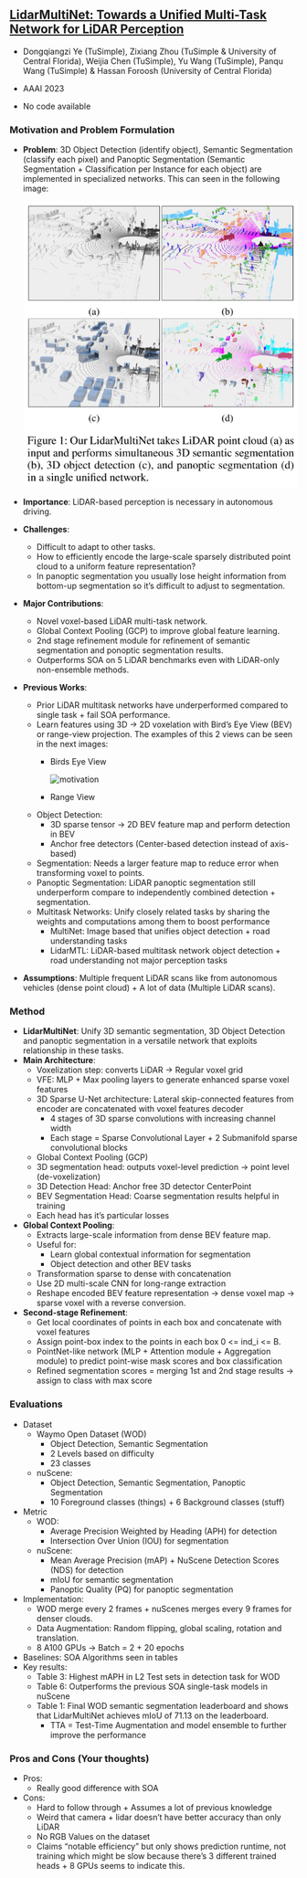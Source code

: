 ## [LidarMultiNet: Towards a Unified Multi-Task Network for LiDAR Perception](https://arxiv.org/abs/2209.09385)

* Dongqiangzi Ye (TuSimple), Zixiang Zhou (TuSimple & University of Central Florida), Weijia Chen (TuSimple), Yu Wang (TuSimple), Panqu Wang (TuSimple) & Hassan Foroosh (University of Central Florida)

* AAAI 2023

* No code available

### Motivation and Problem Formulation

* **Problem**: 3D Object Detection (identify object), Semantic Segmentation (classify each pixel) and Panoptic Segmentation (Semantic Segmentation + Classification per Instance for each object) are implemented in specialized networks. This can seen in the following image:

    ![Tasks](./Tasks.png)

* **Importance**: LiDAR-based perception is necessary in autonomous driving.
* **Challenges**:
   * Difficult to adapt to other tasks.
   * How to efficiently encode the large-scale sparsely distributed point cloud to a uniform feature representation?
   * In panoptic segmentation you usually lose height information from bottom-up segmentation so it’s difficult to adjust to segmentation.
* **Major Contributions**:
   * Novel voxel-based LiDAR multi-task network.
   * Global Context Pooling (GCP) to improve global feature learning.
   * 2nd stage refinement module for refinement of semantic segmentation and ponoptic segmentation results.
   * Outperforms SOA on 5 LiDAR benchmarks even with LiDAR-only non-ensemble methods.
* **Previous Works**:
   * Prior LiDAR multitask networks have underperformed compared to single task + fail SOA performance.
   * Learn features using 3D -> 2D voxelation with Bird’s Eye View (BEV) or range-view projection. The examples of this 2 views can be seen in the next images:
      * Birds Eye View

        ![motivation](./motivation.png)

      * Range View
   * Object Detection:
      * 3D sparse tensor -> 2D BEV feature map and perform detection in BEV
      * Anchor free detectors (Center-based detection instead of axis-based)
   * Segmentation: Needs a larger feature map to reduce error when transforming voxel to points.
   * Panoptic Segmentation: LiDAR panoptic segmentation still underperform compare to independently combined detection + segmentation.
   * Multitask Networks: Unify closely related tasks by sharing the weights and computations among them to boost performance
      * MultiNet: Image based that unifies object detection + road understanding tasks
      * LidarMTL: LiDAR-based multitask network object detection + road understanding not major perception tasks
* **Assumptions**: Multiple frequent LiDAR scans like from autonomous vehicles (dense point cloud) + A lot of data (Multiple LiDAR scans).

### Method

* **LidarMultiNet**: Unify 3D semantic segmentation, 3D Object Detection and panoptic segmentation in a versatile network that exploits relationship in these tasks.
* **Main Architecture**:
   * Voxelization step: converts LiDAR -> Regular voxel grid
   * VFE: MLP + Max pooling layers to generate enhanced sparse voxel features
   * 3D Sparse U-Net architecture: Lateral skip-connected features from encoder are concatenated with voxel features decoder
      * 4 stages of 3D sparse convolutions with increasing channel width
      * Each stage = Sparse Convolutional Layer + 2 Submanifold sparse convolutional blocks
   * Global Context Pooling (GCP)
   * 3D segmentation head: outputs voxel-level prediction -> point level (de-voxelization)
   * 3D Detection Head: Anchor free 3D detector CenterPoint
   * BEV Segmentation Head: Coarse segmentation results helpful in training
   * Each head has it’s particular losses
* **Global Context Pooling**:
   * Extracts large-scale information from dense BEV feature map.
   * Useful for:
      * Learn global contextual information for segmentation
      * Object detection and other BEV tasks
   * Transformation sparse to dense with concatenation
   * Use 2D multi-scale CNN for long-range extraction
   * Reshape encoded BEV feature representation -> dense voxel map -> sparse voxel with a reverse conversion.
* **Second-stage Refinement**:
   * Get local coordinates of points in each box and concatenate with voxel features
   * Assign point-box index to the points in each box 0 <= ind_i <= B.
   * PointNet-like network (MLP + Attention module + Aggregation module) to predict point-wise mask scores and box classification
   * Refined segmentation scores = merging 1st and 2nd stage results -> assign to class with max score
 
### Evaluations

* Dataset
   * Waymo Open Dataset (WOD)
      * Object Detection, Semantic Segmentation
      * 2 Levels based on difficulty
      * 23 classes
   * nuScene:
      * Object Detection, Semantic Segmentation, Panoptic Segmentation
      * 10 Foreground classes (things) + 6 Background classes (stuff)
* Metric
   * WOD:
      * Average Precision Weighted by Heading (APH) for detection
      * Intersection Over Union (IOU) for segmentation
   * nuScene:
      * Mean Average Precision (mAP) + NuScene Detection Scores (NDS) for detection
      * mIoU for semantic segmentation
      * Panoptic Quality (PQ) for panoptic segmentation
* Implementation:
   * WOD merge every 2 frames + nuScenes merges every 9 frames for denser clouds.
   * Data Augmentation: Random flipping, global scaling, rotation and translation.
   * 8 A100 GPUs -> Batch = 2 + 20 epochs
* Baselines: SOA Algorithms seen in tables
* Key results:
   * Table 3: Highest mAPH in L2 Test sets in detection task for WOD
   * Table 6: Outperforms the previous SOA single-task models in nuScene
   * Table 1: Final WOD semantic segmentation leaderboard and shows that LidarMultiNet achieves mIoU of 71.13 on the leaderboard.
      * TTA = Test-Time Augmentation and model ensemble to further improve the performance

### Pros and Cons (Your thoughts)

* Pros:
   * Really good difference with SOA
* Cons:
   * Hard to follow through + Assumes a lot of previous knowledge
   * Weird that camera + lidar doesn’t have better accuracy than only LiDAR
   * No RGB Values on the dataset
   * Claims “notable efficiency” but only shows prediction runtime, not training which might be slow because there’s 3 different trained heads + 8 GPUs seems to indicate this.
